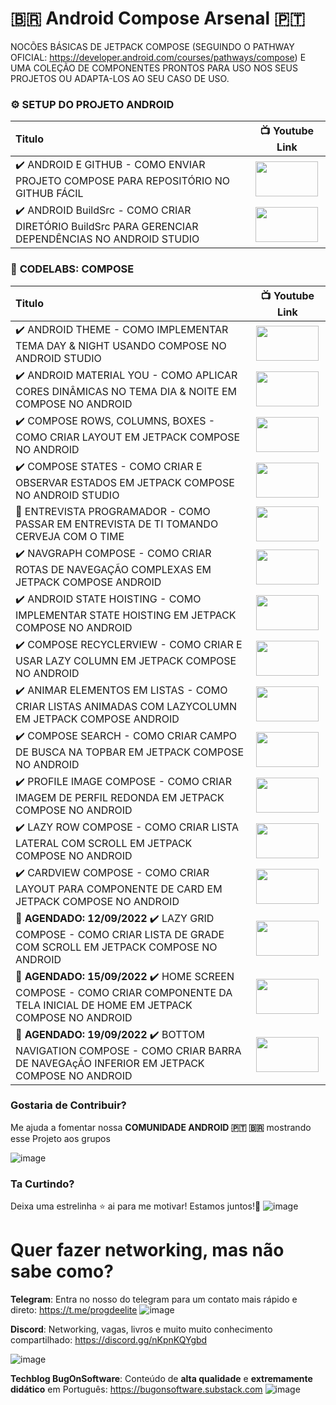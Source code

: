 # 🇧🇷 Android Compose Arsenal 🇵🇹
NOCÕES BÁSICAS DE JETPACK COMPOSE (SEGUINDO O PATHWAY OFICIAL: https://developer.android.com/courses/pathways/compose) E UMA COLEÇÃO DE COMPONENTES PRONTOS PARA USO NOS SEUS PROJETOS OU ADAPTA-LOS AO SEU CASO DE USO.

### ⚙️ **SETUP DO PROJETO ANDROID**
| Titulo        | 📺 Youtube Link |
| :------------- |:-------------:|
| ✔️ ANDROID E GITHUB - COMO ENVIAR PROJETO COMPOSE PARA REPOSITÓRIO NO GITHUB FÁCIL | <a href="https://youtu.be/5031eqGD4xU" target="_blank"><img src="https://github.com/treslines/android_compose_arsenal/blob/main/app/src/main/mini/%5BANDROID-E-GITHUB%5D-COMO-ENVIAR-PROJETO-COMPOSE-PARA-REPOSIT%C3%93RIO-NO-GITHUB-F%C3%81CIL.png" width="100" height="56"></a> |
| ✔️ ANDROID BuildSrc - COMO CRIAR DIRETÓRIO BuildSrc PARA GERENCIAR DEPENDÊNCIAS NO ANDROID STUDIO | <a href="https://youtu.be/2QCfcKHd9M8" target="_blank"><img src="https://github.com/treslines/android_compose_arsenal/blob/main/app/src/main/mini/%5BANDROID-BuildSrc%5D-COMO-CRIAR-DIRET%C3%93RIO-BuildSrc-PARA-GERENCIAR-DEPEND%C3%8ANCIAS-NO-ANDROID-STUDIO.png" width="100" height="56"></a> |


### 🧪 **CODELABS: COMPOSE**
| Titulo        | 📺 Youtube Link |
| :------------- |:-------------:|
| ✔️ ANDROID THEME - COMO IMPLEMENTAR TEMA DAY & NIGHT USANDO COMPOSE NO ANDROID STUDIO | <a href="https://youtu.be/cnr68Gmr1O0" target="_blank"><img src="https://github.com/treslines/android_compose_arsenal/blob/main/app/src/main/mini/%5BANDROID-THEME%5D-COMO-IMPLEMENTAR-TEMA-DAY-%26-NIGHT-USANDO-COMPOSE-NO-ANDROID-STUDIO.png" width="100" height="56"></a> |
| ✔️ ANDROID MATERIAL YOU - COMO APLICAR CORES DINÂMICAS NO TEMA DIA & NOITE EM COMPOSE NO ANDROID | <a href="https://youtu.be/73jIHwk-Td0" target="_blank"><img src="https://github.com/treslines/android_compose_arsenal/blob/main/app/src/main/mini/%5BANDROID-MATERIAL-YOU%5D-COMO-APLICAR-CORES-DIN%C3%82MICAS-NO-TEMA-DIA-%26-NOITE-EM-COMPOSE-NO-ANDROID.png" width="100" height="56"></a> |
| ✔️ COMPOSE ROWS, COLUMNS, BOXES - COMO CRIAR LAYOUT EM JETPACK COMPOSE NO ANDROID | <a href="https://youtu.be/ov8iCd7UDpw" target="_blank"><img src="https://github.com/treslines/android_compose_arsenal/blob/main/app/src/main/mini/%5BCOMPOSE-ROWS-COLUMNS-BOXES%5D-COMO-CRIAR-LAYOUT-EM-JETPACK-COMPOSE-NO-ANDROID.png" width="100" height="56"></a> |
| ✔️ COMPOSE STATES - COMO CRIAR E OBSERVAR ESTADOS EM JETPACK COMPOSE NO ANDROID STUDIO | <a href="https://youtu.be/kuwZX2fSj5A" target="_blank"><img src="https://github.com/treslines/android_compose_arsenal/blob/main/app/src/main/mini/%5BCOMPOSE-STATES%5D-COMO-CRIAR-E-OBSERVAR-ESTADOS-EM-JETPACK-COMPOSE-NO-ANDROID-STUDIO.png" width="100" height="56"></a> |
| 🍺 ENTREVISTA PROGRAMADOR - COMO PASSAR EM ENTREVISTA DE TI TOMANDO CERVEJA COM O TIME | <a href="https://youtu.be/RHzIUpaGmwE" target="_blank"><img src="https://github.com/treslines/android_compose_arsenal/blob/main/app/src/main/mini/%5BENTREVISTA-PROGRAMADOR%5D-COMO-PASSAR-EM-ENTREVISTA-DE-TI-TOMANDO-CERVEJA-COM-O-TIME.png" width="100" height="56"></a> |
| ✔️ NAVGRAPH COMPOSE - COMO CRIAR ROTAS DE NAVEGAÇÃO COMPLEXAS EM JETPACK COMPOSE ANDROID | <a href="https://youtu.be/UJpwxg4tv_U" target="_blank"><img src="https://github.com/treslines/android_compose_arsenal/blob/main/app/src/main/mini/%5BNAVGRAPH-COMPOSE%5D-COMO-CRIAR-ROTAS-DE-NAVEGA%C3%87%C3%83O-COMPLEXAS-EM-JETPACK-COMPOSE-ANDROID.png" width="100" height="56"></a> |
| ✔️ ANDROID STATE HOISTING - COMO IMPLEMENTAR STATE HOISTING EM JETPACK COMPOSE NO ANDROID | <a href="https://youtu.be/Cb9_STKO3TU" target="_blank"><img src="https://github.com/treslines/android_compose_arsenal/blob/main/app/src/main/mini/%5BANDROID-STATE-HOISTING%5D-COMO-IMPLEMENTAR-STATE-HOISTING-EM-JETPACK-COMPOSE-NO-ANDROID.png" width="100" height="56"></a> |
| ✔️ COMPOSE RECYCLERVIEW - COMO CRIAR E USAR LAZY COLUMN EM JETPACK COMPOSE NO ANDROID | <a href="https://youtu.be/LgqTeJTZ4c8" target="_blank"><img src="https://github.com/treslines/android_compose_arsenal/blob/main/app/src/main/mini/%5BCOMPOSE-RECYCLERVIEW%5D-COMO-CRIAR-E-USAR-LAZY-COLUMN-EM-JETPACK-COMPOSE-NO-ANDROID.png" width="100" height="56"></a> |
| ✔️ ANIMAR ELEMENTOS EM LISTAS - COMO CRIAR LISTAS ANIMADAS COM LAZYCOLUMN EM JETPACK COMPOSE ANDROID | <a href="https://youtu.be/5kSvGOrfcu0" target="_blank"><img src="https://github.com/treslines/android_compose_arsenal/blob/main/app/src/main/mini/%5BANIMAR-ELEMENTOS-EM-LISTAS%5D-COMO-CRIAR-LISTAS-ANIMADAS-COM-LAZYCOLUMN-EM-JETPACK-COMPOSE-ANDROID.png" width="100" height="56"></a> |
| ✔️ COMPOSE SEARCH - COMO CRIAR CAMPO DE BUSCA NA TOPBAR EM JETPACK COMPOSE NO ANDROID | <a href="https://youtu.be/jYJKX_7l9H4" target="_blank"><img src="https://github.com/treslines/android_compose_arsenal/blob/main/app/src/main/mini/%5BCOMPOSE-SEARCH%5D-COMO-CRIAR-CAMPO-DE-BUSCA-NA-TOPBAR-EM-JETPACK-COMPOSE-NO-ANDROID.png" width="100" height="56"></a> |
| ✔️ PROFILE IMAGE COMPOSE - COMO CRIAR IMAGEM DE PERFIL REDONDA EM JETPACK COMPOSE NO ANDROID | <a href="https://youtu.be/oSg6HDmUo1w" target="_blank"><img src="https://github.com/treslines/android_compose_arsenal/blob/main/app/src/main/mini/%5BPROFILE-IMAGE-COMPOSE%5D-COMO-CRIAR-IMAGEM-DE-PERFIL-REDONDA-EM-JETPACK-COMPOSE-NO-ANDROID.png" width="100" height="56"></a> |
| ✔️ LAZY ROW COMPOSE - COMO CRIAR LISTA LATERAL COM SCROLL EM JETPACK COMPOSE NO ANDROID | <a href="https://youtu.be/iEk0CCMy8Lg" target="_blank"><img src="https://github.com/treslines/android_compose_arsenal/blob/main/app/src/main/mini/%5BLAZY-ROW-COMPOSE%5D-COMO-CRIAR-LISTA-LATERAL-COM-SCROLL-EM-JETPACK-COMPOSE-NO-ANDROID.png" width="100" height="56"></a> |
| ✔️ CARDVIEW COMPOSE - COMO CRIAR LAYOUT PARA COMPONENTE DE CARD EM JETPACK COMPOSE NO ANDROID | <a href="https://youtu.be/UtjF2t_Y2GA" target="_blank"><img src="https://github.com/treslines/android_compose_arsenal/blob/main/app/src/main/mini/%5BCARDVIEW-COMPOSE%5D-COMO-CRIAR-LAYOUT-PARA-COMPONENTE-DE-CARD-EM-JETPACK-COMPOSE-NO-ANDROID.png" width="100" height="56"></a> |
| **🚩 AGENDADO: 12/09/2022** ✔️ LAZY GRID COMPOSE - COMO CRIAR LISTA DE GRADE COM SCROLL EM JETPACK COMPOSE NO ANDROID | <a href="https://youtu.be/A8lVGNqx9w8" target="_blank"><img src="https://github.com/treslines/android_compose_arsenal/blob/main/app/src/main/mini/%5BLAZY-GRID-COMPOSE%5D-COMO-CRIAR-LISTA-DE-GRADE-COM-SCROLL-EM-JETPACK-COMPOSE-NO-ANDROID.png" width="100" height="56"></a> |
| **🚩 AGENDADO: 15/09/2022** ✔️ HOME SCREEN COMPOSE - COMO CRIAR COMPONENTE DA TELA INICIAL DE HOME EM JETPACK COMPOSE NO ANDROID | <a href="https://youtu.be/KCQAaov_nUc" target="_blank"><img src="https://github.com/treslines/android_compose_arsenal/blob/main/app/src/main/mini/%5BHOME-SCREEN-COMPOSE%5D-COMO-CRIAR-COMPONENTE-DA-TELA-INICIAL-DE-HOME-EM-JETPACK-COMPOSE-NO-ANDROID.png" width="100" height="56"></a> |
| **🚩 AGENDADO: 19/09/2022** ✔️ BOTTOM NAVIGATION COMPOSE - COMO CRIAR BARRA DE NAVEGAçÃO INFERIOR EM JETPACK COMPOSE NO ANDROID | <a href="https://youtu.be/aQlcHIFAfVM" target="_blank"><img src="https://github.com/treslines/android_compose_arsenal/blob/main/app/src/main/mini/%5BBOTTOM-NAVIGATION-COMPOSE%5D-COMO-CRIAR-BARRA-DE-NAVEGA%C3%A7%C3%83O-INFERIOR-EM-JETPACK-COMPOSE-NO-ANDROID.png" width="100" height="56"></a> |


### Gostaria de Contribuir?
Me ajuda a fomentar nossa **COMUNIDADE ANDROID 🇵🇹 🇧🇷** mostrando esse Projeto aos grupos

![image](https://user-images.githubusercontent.com/1042887/170561958-5140631e-55e5-43ab-954c-e9bb9baba8d9.png)

### Ta Curtindo? 
Deixa uma estrelinha ⭐ ai para me motivar! Estamos juntos!👊
![image](https://user-images.githubusercontent.com/1042887/170558597-8ff115e4-58f1-445e-9125-422729a67a22.png)

# Quer fazer networking, mas não sabe como? 
**Telegram**: Entra no nosso do telegram para um contato mais rápido e direto: https://t.me/progdeelite
![image](https://user-images.githubusercontent.com/1042887/169701787-dba72b6f-c5b7-4d34-9d51-0052a7b40443.png)
 
**Discord**: Networking, vagas, livros e muito muito conhecimento compartilhado: https://discord.gg/nKpnKQYgbd 

![image](https://user-images.githubusercontent.com/1042887/170555025-9b0b3d83-ca7a-468d-86b9-c4d40deb9775.png)

**Techblog BugOnSoftware**: Conteúdo de **alta qualidade** e **extremamente didático** em Português: https://bugonsoftware.substack.com 
![image](https://user-images.githubusercontent.com/1042887/170555703-f4323c08-2bda-43a1-b42e-37d8fb7463b9.png)

